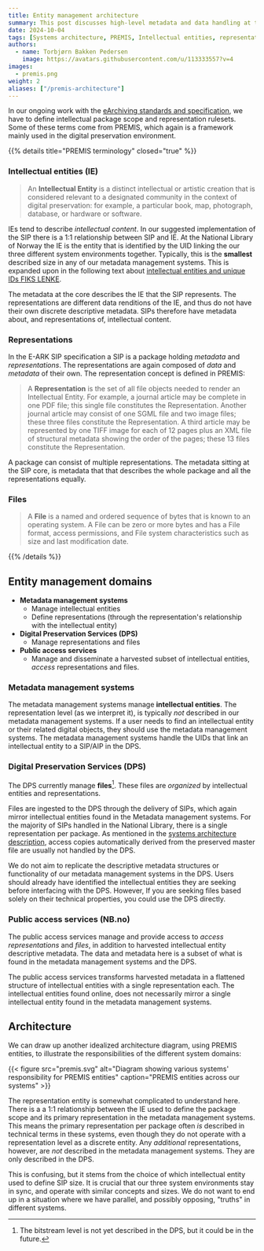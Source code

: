 ```yaml
---
title: Entity management architecture
summary: This post discusses high-level metadata and data handling at the National Library of Norway
date: 2024-10-04
tags: [Systems architecture, PREMIS, Intellectual entities, representations]
authors: 
  - name: Torbjørn Bakken Pedersen
    image: https://avatars.githubusercontent.com/u/113333557?v=4
images: 
  - premis.png
weight: 2
aliases: ["/premis-architecture"]
---
```


In our ongoing work with the [eArchiving standards and specification](https://dilcis.eu "Website with standards and specifications for E-ARK"), we have to define intellectual package scope and representation rulesets.
Some of these terms come from PREMIS, which again is a framework mainly used in the digital preservation environment.

{{% details title="PREMIS terminology" closed="true" %}}
### Intellectual entities (IE)
> An **Intellectual Entity** is a distinct intellectual or artistic creation that is considered relevant to a designated community in the context of digital preservation: for example, a particular book, map, photograph, database, or hardware or software.

IEs tend to describe *intellectual content*.
In our suggested implementation of the SIP there is a 1:1 relationship between SIP and IE.
At the National Library of Norway the IE is the entity that is identified by the UID linking the our three different system environments together.
Typically, this is the **smallest** described size in any of our metadata management systems.
This is expanded upon in the following text about [intellectual entities and unique IDs FIKS LENKE](/intellectual-scope).

The metadata at the core describes the IE that the SIP represents.
The representations are different data renditions of the IE, and thus do not have their own discrete descriptive metadata.
SIPs therefore have metadata about, and representations of, intellectual content.
<!-- In our metadata management systems, we tend to operate with a lot of different IEs, usually organized in some sort of hierarchy.
In use-case examples of PREMIS and E-ARK, it is usually the highest level entity from these hierarchies, that is referred to as the IE and used to define *intellectual scope of packages*, ie. a *work* or *expression*. -->

### Representations
In the E-ARK SIP specification a SIP is a package holding *metadata* and *representations*.
The representations are again composed of *data* and *metadata* of their own.
The representation concept is defined in PREMIS:

> A **Representation** is the set of all file objects needed to render an Intellectual Entity.
> For example, a journal article may be complete in one PDF file; this single file constitutes the Representation.
> Another journal article may consist of one SGML file and two image files; these three files constitute the Representation.
> A third article may be represented by one TIFF image for each of 12 pages plus an XML file of structural metadata showing the order of the pages; these 13 files constitute the Representation.

A package can consist of multiple representations.
The metadata sitting at the SIP core, is metadata that that describes the whole package and all the representations equally.

### Files
> A **File** is a named and ordered sequence of bytes that is known to an operating system. 
> A File can be zero or more bytes and has a File format, access permissions, and File system characteristics such as size and last modification date.

{{% /details %}}

## Entity management domains
- **Metadata management systems**
	- Manage intellectual entities
	- Define representations (through the representation's relationship with the intellectual entity)
- **Digital Preservation Services (DPS)**
	- Manage representations and files
- **Public access services**
	- Manage and disseminate a harvested subset of intellectual entities, *access* representations and files.

### Metadata management systems
The metadata management systems manage **intellectual entities**.
The representation level (as we interpret it), is typically *not* described in our metadata management systems.
If a user needs to find an intellectual entity or their related digital objects, they should use the metadata management systems.
The metadata management systems handle the UIDs that link an intellectual entity to a SIP/AIP in the DPS.

### Digital Preservation Services (DPS)
The DPS currently manage **files**[^2].
These files are *organized* by intellectual entities and representations.

Files are ingested to the DPS through the delivery of SIPs, which again mirror intellectual entities found in the Metadata management systems.
For the majority of SIPs handled in the National Library, there is a single representation per package.
As mentioned in the [systems architecture description](/systems-architecture), access copies automatically derived from the preserved master file are usually not handled by the DPS.

[^2]: The bitstream level is not yet described in the DPS, but it could be in the future.

We do not aim to replicate the descriptive metadata structures or functionality of our metadata management systems in the DPS. 
Users should already have identified the intellectual entities they are seeking before interfacing with the DPS.
However, If you are seeking files based solely on their technical properties, you could use the DPS directly.

### Public access services (NB.no)
The public access services manage and provide access to *access representations* and *files*, in addition to harvested intellectual entity descriptive metadata.
The data and metadata here is a subset of what is found in the metadata management systems and the DPS.

The public access services transforms harvested metadata in a flattened structure of intellectual entities with a single representation each.
The intellectual entities found online, does not necessarily mirror a single intellectual entity found in the metadata management systems.

## Architecture
We can draw up another idealized architecture diagram, using PREMIS entities, to illustrate the responsibilities of the different system domains:

{{< figure src="premis.svg" alt="Diagram showing various systems' responsibility for PREMIS entities" caption="PREMIS entities across our systems" >}}

The representation entity is somewhat complicated to understand here. 
There is a a 1:1 relationship between the IE used to define the package scope and its primary representation in the metadata management systems. 
This means the primary representation per package often *is* described in technical terms in these systems, even though they do not operate with a representation level as a discrete entity.
Any *additional* representations, however, are *not* described in the metadata management systems. 
They are only described in the DPS.
 
This is confusing, but it stems from the choice of which intellectual entity used to define SIP size.
It is crucial that our three system environments stay in sync, and operate with similar concepts and sizes.
We do not want to end up in a situation where we have parallel, and possibly opposing, "truths" in different systems.
